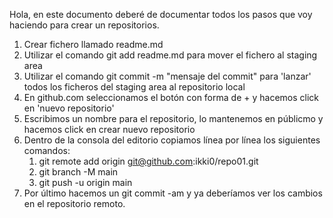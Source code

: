 Hola, en este documento deberé de documentar todos los pasos que voy haciendo para crear un repositorios.

1. Crear fichero llamado readme.md
2. Utilizar el comando git add readme.md para mover el fichero al staging area
3. Utilizar el comando git commit -m "mensaje del commit" para 'lanzar' todos los ficheros del staging area al repositorio local
4. En github.com seleccionamos el botón con forma de + y hacemos click en 'nuevo repositorio'
5. Escribimos un nombre para el repositorio, lo mantenemos en públicmo y hacemos click en crear nuevo repositorio
6. Dentro de la consola del editorio copiamos línea por línea los siguientes comandos:
   1. git remote add origin git@github.com:ikki0/repo01.git
   2. git branch -M main
   3. git push -u origin main
7. Por último hacemos un git commit -am y ya deberíamos ver los cambios en el repositorio remoto.
